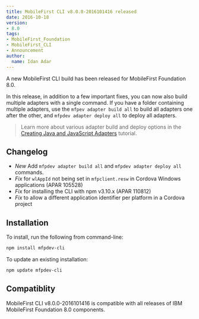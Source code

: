 ```yaml
---
title: MobileFirst CLI v8.0.0-2016101416 released
date: 2016-10-18
version:
- 8.0
tags:
- MobileFirst_Foundation
- MobileFirst_CLI
- Announcement
author:
  name: Idan Adar 
---
```

A new MobileFirst CLI build has been released for MobileFirst Foundation 8.0.  

In this release, in addition to a few important fixes, you can now also build multiple adapters with a single command. If you have a folder containing multiple adapters, use the `mfpev adapter build all` to build all adapters one after the other, and `mfpdev adapter deploy all` to deploy all adapters.

> Learn more about various adapter build and deploy options in the [Creating Java and JavaScript Adapters]({{site.baseurl}}/tutorials/en/foundation/8.0/adapters/creating-adapters/) tutorial.

## Changelog

* *New* Add `mfpdev adapter build all` and `mfpdev adapter deploy all` commands.
* *Fix* for `wlAppId` not being set in `mfpclient.resw` in Cordova Windows applications (APAR 105528)
* *Fix* for installing the CLI with npm v3.10.x (APAR 110812)
* *Fix* to allow a different application identifier per platform in a Cordova project

## Installation
To install, run the following from command-line:

```bash
npm install mfpdev-cli
```

To update an existing installation:

```bash
npm update mfpdev-cli
```

## Compatiblity 
MobileFirst CLI v8.0.0-2016101416 is compatible with all releases of IBM MobileFirst Foundation 8.0 components.
